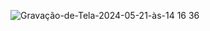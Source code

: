 ![Gravação-de-Tela-2024-05-21-às-14 16 36](https://github.com/rolwary/Xbox-Microsoft-entrar-com-sua-Conta/assets/147844742/3a199251-9cbc-4433-ac34-377c82d16de6)
